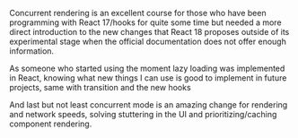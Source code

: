 Concurrent rendering is an excellent course for those who have been programming with React 17/hooks for quite some time but needed a more direct introduction to the new changes that React 18 proposes outside of its experimental stage when the official documentation does not offer enough information.

As someone who started using <Suspense /> the moment lazy loading was implemented in React, knowing what new things I can use is good to implement in future projects, same with transition and the new hooks

And last but not least concurrent mode is an amazing change for rendering and network speeds, solving stuttering in the UI and prioritizing/caching component rendering.
